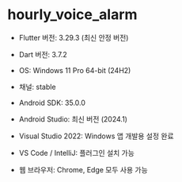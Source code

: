 # hourly_voice_alarm

- Flutter 버전: 3.29.3 (최신 안정 버전)
- Dart 버전: 3.7.2
- OS: Windows 11 Pro 64-bit (24H2)
- 채널: stable

- Android SDK: 35.0.0
- Android Studio: 최신 버전 (2024.1)
- Visual Studio 2022: Windows 앱 개발용 설정 완료
- VS Code / IntelliJ: 플러그인 설치 가능
- 웹 브라우저: Chrome, Edge 모두 사용 가능
